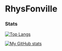 # RhysFonville

<h3>Stats</h3>

[![Top Langs](https://github-readme-stats.vercel.app/api/top-langs/?username=RhysFonville&langs_count=8&theme=jolly)](https://github.com/anuraghazra/github-readme-stats)

[![My GitHub stats](https://github-readme-stats.vercel.app/api?username=RhysFonville&theme=jolly&show_icons=true)](https://github.com/anuraghazra/github-readme-stats)
